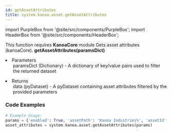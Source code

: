 ```yaml
---
id: getAssetAttributes
title: system.kanoa.asset.getAssetAttributes
---
```


import PurpleBox from '@site/src/components/PurpleBox';
import HeaderBox from '@site/src/components/HeaderBox';

<PurpleBox>This function requires <b>KanoaCore</b> module</PurpleBox>
<HeaderBox header="Description">Gets asset attributes (kanoaCore).</HeaderBox>
<HeaderBox header="Syntax">
    <b>getAssetAttributes(paramsDict)</b>
    <li> Parameters <br />
        <ul>paramsDict (Dictionary) - A dictionary of key/value pairs used to filter the returned dataset</ul>
    </li>
    <li> Returns <br />
        <ul>data (pyDataset) - A pyDataset containing asset attributes filtered by the provided parameters</ul>
    </li>
</HeaderBox>

### Code Examples

```python
# Example Usage:
params = {'enabled': True, 'assetPath': 'Kanoa Industries%', 'assetId': 1}
asset_attributes = system.kanoa.asset.getAssetAttributes(params)


